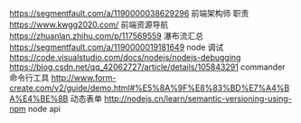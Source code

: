 https://segmentfault.com/a/1190000038629296 前端架构师 职责
https://www.kwgg2020.com/ 前端资源导航
https://zhuanlan.zhihu.com/p/117569559 瀑布流汇总
https://segmentfault.com/a/1190000019181649 node 调试
https://code.visualstudio.com/docs/nodejs/nodejs-debugging
https://blog.csdn.net/qq_42062727/article/details/105843291 commander 命令行工具
http://www.form-create.com/v2/guide/demo.html#%E5%8A%9F%E8%83%BD%E7%A4%BA%E4%BE%8B 动态表单
http://nodejs.cn/learn/semantic-versioning-using-npm node api
